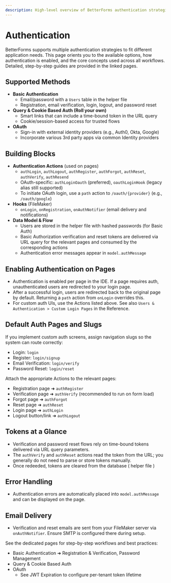 ```yaml
---
description: High-level overview of BetterForms authentication strategies and building blocks.
---
```


# Authentication

BetterForms supports multiple authentication strategies to fit different application needs. This page orients you to the available options, how authentication is enabled, and the core concepts used across all workflows. Detailed, step-by-step guides are provided in the linked pages.

## Supported Methods

- **Basic Authentication**
  - Email/password with a `Users` table in the helper file
  - Registration, email verification, login, logout, and password reset
- **Query & Cookie Based Auth (Roll your own)**
  - Smart links that can include a time-bound token in the URL query
  - Cookie/session-based access for trusted flows
- **OAuth**
  - Sign-in with external identity providers (e.g., Auth0, Okta, Google)
  - Incorporate various 3rd party apps via common Identity providers

## Building Blocks

- **Authentication Actions** (used on pages)
  - `authLogin`, `authLogout`, `authRegister`, `authForgot`, `authReset`, `authVerify`, `authResend`
  - OAuth-specific: `authLoginOauth` (preferred), `oauthLoginHook` (legacy alias still supported)
  - To initiate OAuth login, use a `path` action to `/oauth/{provider}` (e.g., `/oauth/google`)
- **Hooks** (FileMaker)
  - `onLogin`, `onRegistration`, `onAuthNotifier` (email delivery and notifications)
- **Data Model & Flow**
  - Users are stored in the helper file with hashed passwords (for Basic Auth)
  - Basic Authorization verification and reset tokens are delivered via URL query for the relevant pages and consumed by the corresponding actions
  - Authentication error messages appear in `model.authMessage`

## Enabling Authentication on Pages

- Authentication is enabled per page in the IDE. If a page requires auth, unauthenticated users are redirected to your login page.
- After a successful login, users are redirected back to the original page by default. Returning a `path` action from `onLogin` overrides this.
- For custom auth UIs, use the Actions listed above. See also `Users & Authentication > Custom Login Pages` in the Reference.

## Default Auth Pages and Slugs

If you implement custom auth screens, assign navigation slugs so the system can route correctly:

- Login: `login`
- Register: `login/signup`
- Email Verification: `login/verify`
- Password Reset: `login/reset`

Attach the appropriate Actions to the relevant pages:

- Registration page ➜ `authRegister`
- Verification page ➜ `authVerify` (recommended to run on form load)
- Forgot page ➜ `authForgot`
- Reset page ➜ `authReset`
- Login page ➜ `authLogin`
- Logout button/link ➜ `authLogout`

## Tokens at a Glance

- Verification and password reset flows rely on time-bound tokens delivered via URL query parameters.
- The `authVerify` and `authReset` actions read the token from the URL; you generally do not need to parse or store tokens manually.
- Once redeeded, tokens are cleared from the database ( helper file ) 

## Error Handling

- Authentication errors are automatically placed into `model.authMessage` and can be displayed on the page.

## Email Delivery

- Verification and reset emails are sent from your FileMaker server via `onAuthNotifier`. Ensure SMTP is configured there during setup.

See the dedicated pages for step-by-step workflows and best practices:

- Basic Authentication ➜ Registration & Verification, Password Management
- Query & Cookie Based Auth
- OAuth
  - See JWT Expiration to configure per-tenant token lifetime



